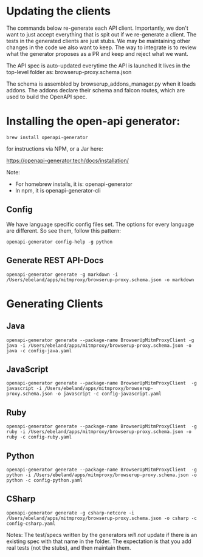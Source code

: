 # Updating the clients

The commands below re-generate each API client.  Importantly, we don't want to just
accept everything that is spit out if we re-generate a client. The tests in the 
generated clients are just stubs. We may be maintaining other changes in the code we
also want to keep. The way to integrate is to review what the generator proposes as a
PR and keep and reject what we want.

The  API spec is auto-updated everytime the API is launched
It lives in the top-level folder as: browserup-proxy.schema.json

The schema is assembled by browserup_addons_manager.py when it loads
addons. The addons declare their schema and falcon routes, which are used to 
build the OpenAPI spec.

# Installing the open-api generator:
`brew install openapi-generator`

for instructions via NPM, or a Jar here:

https://openapi-generator.tech/docs/installation/

Note: 
* For homebrew installs, it is: openapi-generator 
* In npm, it is openapi-generator-cli

## Config
We have language specific config files set. The options for every language are
different. So see them, follow this pattern:

`openapi-generator config-help -g python`


## Generate REST API-Docs
`openapi-generator generate -g markdown -i /Users/ebeland/apps/mitmproxy/browserup-proxy.schema.json -o markdown`


# Generating Clients

## Java
`openapi-generator generate --package-name BrowserUpMitmProxyClient -g java -i /Users/ebeland/apps/mitmproxy/browserup-proxy.schema.json -o java -c config-java.yaml`

## JavaScript
`openapi-generator generate --package-name BrowserUpMitmProxyClient  -g javascript -i /Users/ebeland/apps/mitmproxy/browserup-proxy.schema.json -o javascript -c config-javascript.yaml`

## Ruby
`openapi-generator generate --package-name BrowserUpMitmProxyClient  -g ruby -i /Users/ebeland/apps/mitmproxy/browserup-proxy.schema.json -o ruby -c config-ruby.yaml`

## Python
`openapi-generator generate --package-name BrowserUpMitmProxyClient  -g python -i /Users/ebeland/apps/mitmproxy/browserup-proxy.schema.json -o python -c config-python.yaml`

## CSharp
`openapi-generator generate -g csharp-netcore -i /Users/ebeland/apps/mitmproxy/browserup-proxy.schema.json -o csharp -c config-csharp.yaml`


Notes:
The test/specs written by the generators *will not* update if there is an existing spec
with that name in the folder. The expectation is that you add real tests (not the stubs), and then maintain them.
